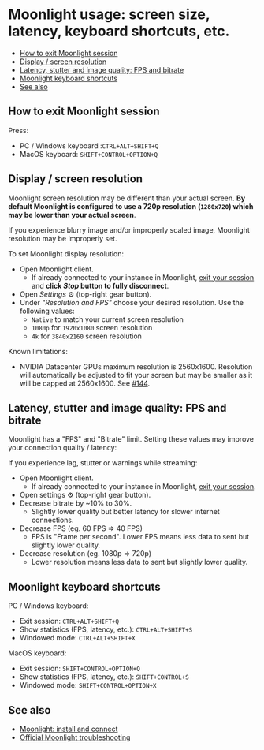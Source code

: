 # Moonlight usage: screen size, latency, keyboard shortcuts, etc.

- [How to exit Moonlight session](#how-to-exit-moonlight-session)
- [Display / screen resolution](#display--screen-resolution)
- [Latency, stutter and image quality: FPS and bitrate](#latency-stutter-and-image-quality-fps-and-bitrate)
- [Moonlight keyboard shortcuts](#moonlight-keyboard-shortcuts)
- [See also](#see-also)

## How to exit Moonlight session

Press:

- PC / Windows keyboard :`CTRL+ALT+SHIFT+Q`
- MacOS keyboard: `SHIFT+CONTROL+OPTION+Q`

## Display / screen resolution

Moonlight screen resolution may be different than your actual screen. **By default Moonlight is configured to use a 720p resolution (`1280x720`) which may be lower than your actual screen**. 

If you experience blurry image and/or improperly scaled image, Moonlight resolution may be improperly set.

To set Moonlight display resolution:

- Open Moonlight client.
  - If already connected to your instance in Moonlight, [exit your session](#how-to-exit-moonlight-session) and **click _Stop_ button to fully disconnect**.
- Open _Settings_ ⚙️ (top-right gear button).
- Under _"Resolution and FPS"_ choose your desired resolution. Use the following values:
  - `Native` to match your current screen resolution
  - `1080p` for `1920x1080` screen resolution
  - `4k` for `3840x2160` screen resolution

Known limitations:

- NVIDIA Datacenter GPUs maximum resolution is 2560x1600. Resolution will automatically be adjusted to fit your screen but may be smaller as it will be capped at 2560x1600. See [#144](https://github.com/PierreBeucher/cloudypad/issues/144).

## Latency, stutter and image quality: FPS and bitrate

Moonlight has a "FPS" and "Bitrate" limit. Setting these values may improve your connection quality / latency:

If you experience lag, stutter or warnings while streaming:

- Open Moonlight client.
  - If already connected to your instance in Moonlight, [exit your session](#how-to-exit-moonlight-session).
- Open settings ⚙️ (top-right gear button).
- Decrease bitrate by ~10% to 30%.
  - Slightly lower quality but better latency for slower internet connections.
- Decrease FPS (eg. 60 FPS => 40 FPS)
  - FPS is "Frame per second". Lower FPS means less data to sent but slightly lower quality.
- Decrease resolution (eg. 1080p => 720p)
  - Lower resolution means less data to sent but slightly lower quality.

## Moonlight keyboard shortcuts

PC / Windows keyboard:

- Exit session: `CTRL+ALT+SHIFT+Q`
- Show statistics (FPS, latency, etc.): `CTRL+ALT+SHIFT+S`
- Windowed mode: `CTRL+ALT+SHIFT+X`

MacOS keyboard:

- Exit session: `SHIFT+CONTROL+OPTION+Q`
- Show statistics (FPS, latency, etc.): `SHIFT+CONTROL+S`
- Windowed mode: `SHIFT+CONTROL+OPTION+X`

## See also

- [Moonlight: install and connect](./moonlight-install-connect.md)
- [Official Moonlight troubleshooting](https://github.com/moonlight-stream/moonlight-docs/wiki/Troubleshooting)
